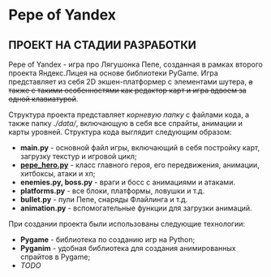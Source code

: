 # Pepe of Yandex
## ПРОЕКТ НА СТАДИИ РАЗРАБОТКИ
Pepe of Yandex - игра про Лягушонка Пепе, созданная в рамках второго проекта Яндекс.Лицея на основе библиотеки PyGame. Игра представляет из себя 2D экшен-платформер с элементами шутера, ~~а также с такими особенностями как редактор карт и игра вдвоем за одной клавиатурой~~.

 Структура проекта представляет *корневую папку* с файлами кода, а также папку *./data/*, включающую в себя все спрайты, анимации и карты уровней.
Структура кода выглядит следующим образом:

 - **main.py** - основной файл игры, включающий в себя постройку карт, загрузку текстур и игровой цикл;
 - **[pepe_hero.py](pepe_hero.py)** - класс главного героя, его передвижения, анимации, хитбоксы, атаки и хп;
 - **enemies.py, boss.py** - враги и босс с анимациями и атаками.
 - **platforms.py** - все блоки, платформы, ловушки и т.д.
 - **bullet.py** - пули Пепе, снаряды Флайлинга и т.д.
 - **animation.py** - вспомогательные функции для загрузки анимаций.
 
 При создании проекта были использованы следующие технологии:
 
 - **Pygame** - библиотека по созданию игр на Python; 
 - **Pyganim** - удобная библиотека для создания анимированных спрайтов в Pygame;
 - *TODO*
